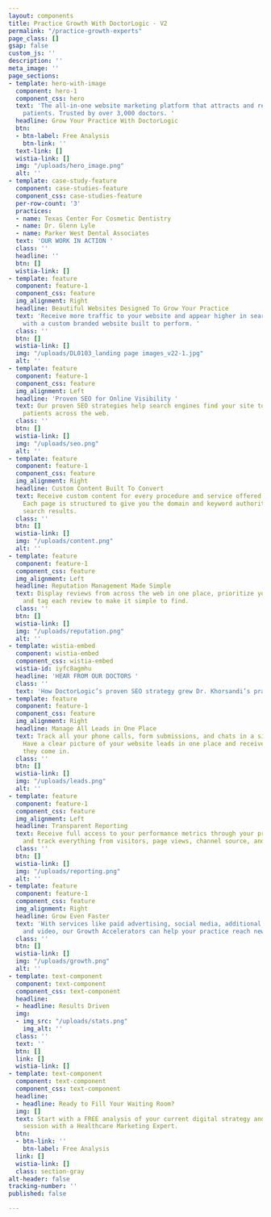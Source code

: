 ```yaml
---
layout: components
title: Practice Growth With DoctorLogic - V2
permalink: "/practice-growth-experts"
page_class: []
gsap: false
custom_js: ''
description: ''
meta_image: ''
page_sections:
- template: hero-with-image
  component: hero-1
  component_css: hero
  text: 'The all-in-one website marketing platform that attracts and retains more
    patients. Trusted by over 3,000 doctors. '
  headline: Grow Your Practice With DoctorLogic
  btn:
  - btn-label: Free Analysis
    btn-link: ''
  text-link: []
  wistia-link: []
  img: "/uploads/hero_image.png"
  alt: ''
- template: case-study-feature
  component: case-studies-feature
  component_css: case-studies-feature
  per-row-count: '3'
  practices:
  - name: Texas Center For Cosmetic Dentistry
  - name: Dr. Glenn Lyle
  - name: Parker West Dental Associates
  text: 'OUR WORK IN ACTION '
  class: ''
  headline: ''
  btn: []
  wistia-link: []
- template: feature
  component: feature-1
  component_css: feature
  img_alignment: Right
  headline: Beautiful Websites Designed To Grow Your Practice
  text: 'Receive more traffic to your website and appear higher in search engine results
    with a custom branded website built to perform. '
  class: ''
  btn: []
  wistia-link: []
  img: "/uploads/DL0103_landing page images_v22-1.jpg"
  alt: ''
- template: feature
  component: feature-1
  component_css: feature
  img_alignment: Left
  headline: 'Proven SEO for Online Visibility '
  text: Our proven SEO strategies help search engines find your site to reach more
    patients across the web.
  class: ''
  btn: []
  wistia-link: []
  img: "/uploads/seo.png"
  alt: ''
- template: feature
  component: feature-1
  component_css: feature
  img_alignment: Right
  headline: Custom Content Built To Convert
  text: Receive custom content for every procedure and service offered at your practice.
    Each page is structured to give you the domain and keyword authority to dominate
    search results.
  class: ''
  btn: []
  wistia-link: []
  img: "/uploads/content.png"
  alt: ''
- template: feature
  component: feature-1
  component_css: feature
  img_alignment: Left
  headline: Reputation Management Made Simple
  text: Display reviews from across the web in one place, prioritize your favorites,
    and tag each review to make it simple to find.
  class: ''
  btn: []
  wistia-link: []
  img: "/uploads/reputation.png"
  alt: ''
- template: wistia-embed
  component: wistia-embed
  component_css: wistia-embed
  wistia-id: iyfc8agmhu
  headline: 'HEAR FROM OUR DOCTORS '
  class: ''
  text: 'How DoctorLogic’s proven SEO strategy grew Dr. Khorsandi’s practice.  '
- template: feature
  component: feature-1
  component_css: feature
  img_alignment: Right
  headline: Manage All Leads in One Place
  text: Track all your phone calls, form submissions, and chats in a single place.
    Have a clear picture of your website leads in one place and receive alerts as
    they come in.
  class: ''
  btn: []
  wistia-link: []
  img: "/uploads/leads.png"
  alt: ''
- template: feature
  component: feature-1
  component_css: feature
  img_alignment: Left
  headline: Transparent Reporting
  text: Receive full access to your performance metrics through your practice dashboard
    and track everything from visitors, page views, channel source, and lead generation.
  class: ''
  btn: []
  wistia-link: []
  img: "/uploads/reporting.png"
  alt: ''
- template: feature
  component: feature-1
  component_css: feature
  img_alignment: Right
  headline: Grow Even Faster
  text: 'With services like paid advertising, social media, additional content, chat,
    and video, our Growth Accelerators can help your practice reach new heights. '
  class: ''
  btn: []
  wistia-link: []
  img: "/uploads/growth.png"
  alt: ''
- template: text-component
  component: text-component
  component_css: text-component
  headline:
  - headline: Results Driven
  img:
  - img_src: "/uploads/stats.png"
    img_alt: ''
  class: ''
  text: ''
  btn: []
  link: []
  wistia-link: []
- template: text-component
  component: text-component
  component_css: text-component
  headline:
  - headline: Ready to Fill Your Waiting Room?
  img: []
  text: Start with a FREE analysis of your current digital strategy and a 15-minute
    session with a Healthcare Marketing Expert.
  btn:
  - btn-link: ''
    btn-label: Free Analysis
  link: []
  wistia-link: []
  class: section-gray
alt-header: false
tracking-number: ''
published: false

---
```

